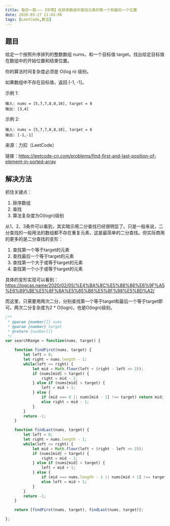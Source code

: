 ```yaml
---
title: 每日一题———【中等】在排序数组中查找元素的第一个和最后一个位置
date: 2020-03-27 11:43:56
tags: [LeetCode,算法]
---
```


## 题目
给定一个按照升序排列的整数数组 nums，和一个目标值 target。找出给定目标值在数组中的开始位置和结束位置。

你的算法时间复杂度必须是 O(log n) 级别。

如果数组中不存在目标值，返回 [-1, -1]。

示例 1:
```
输入: nums = [5,7,7,8,8,10], target = 8
输出: [3,4]
```
示例 2:
```
输入: nums = [5,7,7,8,8,10], target = 6
输出: [-1,-1]
```

来源：力扣（LeetCode）

链接：https://leetcode-cn.com/problems/find-first-and-last-position-of-element-in-sorted-array

## 解决方法
抓住关键点：
1. 排序数组
2. 查找
3. 算法复杂度为O(logn)级别

从1、2、3条件可以看到，其实暗示用二分查找已经很明显了。只是一般来说，二分查找的一般用法的数组都不存在重复元素，这是最简单的二分查找。但实际商用的更多的是二分查找的变形：

1. 查找第一个等于target的元素
2. 查找最后一个等于target的元素
3. 查找第一个大于或等于target的元素
4. 查找第一个小于或等于target的元素

具体的变形实现可以看到：https://logcas.name/2020/02/05/%E4%BA%8C%E5%88%86%E6%9F%A5%E6%89%BE%E5%8F%8A%E5%85%B6%E5%8F%98%E5%BD%A2/

而这里，只需要用两次二分，分别查找第一个等于target和最后一个等于target即可。两次二分复杂度为2 * O(logn)，也是O(logn)级别。

```js
/**
 * @param {number[]} nums
 * @param {number} target
 * @return {number[]}
 */
var searchRange = function(nums, target) {

    function findFirst(nums, target) {
        let left = 0;
        let right = nums.length - 1;
        while(left <= right) {
            let mid = Math.floor(left + (right - left >> 2));
            if (nums[mid] > target) {
                right = mid - 1;
            } else if (nums[mid] < target) {
                left = mid + 1;
            } else {
                if (mid === 0 || nums[mid - 1] !== target) return mid;
                else right = mid - 1;
            }
        }
        return -1;
    }

    function findLast(nums, target) {
        let left = 0;
        let right = nums.length - 1;
        while(left <= right) {
            let mid = Math.floor(left + (right - left >> 2));
            if (nums[mid] > target) {
                right = mid - 1;
            } else if (nums[mid] < target) {
                left = mid + 1;
            } else {
                if (mid === nums.length - 1 || nums[mid + 1] !== target) return mid;
                else left = mid + 1;
            }
        }
        return -1;
    }

    return [findFirst(nums, target), findLast(nums, target)];

};
```
